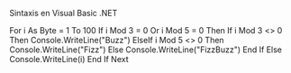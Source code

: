 Sintaxis en Visual Basic .NET

For i As Byte = 1 To 100
  If i Mod 3 = 0 Or i Mod 5 = 0 Then
    If i Mod 3 <> 0 Then
      Console.WriteLine("Buzz")
    ElseIf i Mod 5 <> 0 Then
      Console.WriteLine("Fizz")
    Else
      Console.WriteLine("FizzBuzz")
    End If
  Else
    Console.WriteLine(i)
  End If
Next

